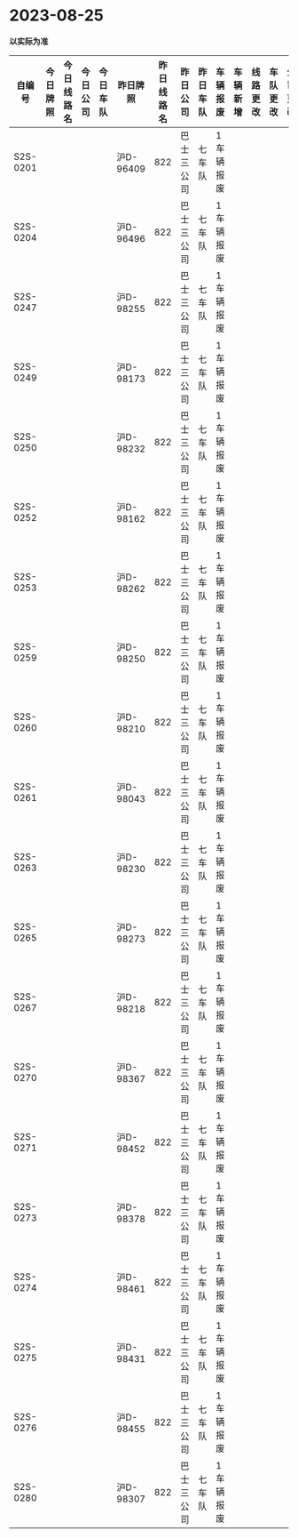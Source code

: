 # 2023-08-25

**以实际为准**

| 自编号      | 今日牌照 | 今日线路名 | 今日公司 | 今日车队 | 昨日牌照     | 昨日线路名 | 昨日公司  | 昨日车队 | 车辆报废  | 车辆新增 | 线路更改 | 车队更改 | 公司更改 | 牌照更改 |
|----------|------|-------|------|------|----------|-------|-------|------|-------|------|------|------|------|------|
| S2S-0201 |      |       |      |      | 沪D-96409 | 822   | 巴士三公司 | 七车队  | 1车辆报废 |      |      |      |      |      |
| S2S-0204 |      |       |      |      | 沪D-96496 | 822   | 巴士三公司 | 七车队  | 1车辆报废 |      |      |      |      |      |
| S2S-0247 |      |       |      |      | 沪D-98255 | 822   | 巴士三公司 | 七车队  | 1车辆报废 |      |      |      |      |      |
| S2S-0249 |      |       |      |      | 沪D-98173 | 822   | 巴士三公司 | 七车队  | 1车辆报废 |      |      |      |      |      |
| S2S-0250 |      |       |      |      | 沪D-98232 | 822   | 巴士三公司 | 七车队  | 1车辆报废 |      |      |      |      |      |
| S2S-0252 |      |       |      |      | 沪D-98162 | 822   | 巴士三公司 | 七车队  | 1车辆报废 |      |      |      |      |      |
| S2S-0253 |      |       |      |      | 沪D-98262 | 822   | 巴士三公司 | 七车队  | 1车辆报废 |      |      |      |      |      |
| S2S-0259 |      |       |      |      | 沪D-98250 | 822   | 巴士三公司 | 七车队  | 1车辆报废 |      |      |      |      |      |
| S2S-0260 |      |       |      |      | 沪D-98210 | 822   | 巴士三公司 | 七车队  | 1车辆报废 |      |      |      |      |      |
| S2S-0261 |      |       |      |      | 沪D-98043 | 822   | 巴士三公司 | 七车队  | 1车辆报废 |      |      |      |      |      |
| S2S-0263 |      |       |      |      | 沪D-98230 | 822   | 巴士三公司 | 七车队  | 1车辆报废 |      |      |      |      |      |
| S2S-0265 |      |       |      |      | 沪D-98273 | 822   | 巴士三公司 | 七车队  | 1车辆报废 |      |      |      |      |      |
| S2S-0267 |      |       |      |      | 沪D-98218 | 822   | 巴士三公司 | 七车队  | 1车辆报废 |      |      |      |      |      |
| S2S-0270 |      |       |      |      | 沪D-98367 | 822   | 巴士三公司 | 七车队  | 1车辆报废 |      |      |      |      |      |
| S2S-0271 |      |       |      |      | 沪D-98452 | 822   | 巴士三公司 | 七车队  | 1车辆报废 |      |      |      |      |      |
| S2S-0273 |      |       |      |      | 沪D-98378 | 822   | 巴士三公司 | 七车队  | 1车辆报废 |      |      |      |      |      |
| S2S-0274 |      |       |      |      | 沪D-98461 | 822   | 巴士三公司 | 七车队  | 1车辆报废 |      |      |      |      |      |
| S2S-0275 |      |       |      |      | 沪D-98431 | 822   | 巴士三公司 | 七车队  | 1车辆报废 |      |      |      |      |      |
| S2S-0276 |      |       |      |      | 沪D-98455 | 822   | 巴士三公司 | 七车队  | 1车辆报废 |      |      |      |      |      |
| S2S-0280 |      |       |      |      | 沪D-98307 | 822   | 巴士三公司 | 七车队  | 1车辆报废 |
